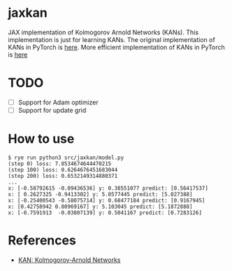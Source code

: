 # jaxkan
JAX implementation of Kolmogorov Arnold Networks (KANs). This implementation is just for learning KANs.
The original implementation of KANs in PyTorch is [here](https://github.com/KindXiaoming/pykan). More efficient implementation of KANs in PyTorch is [here](https://github.com/Blealtan/efficient-kan)

# TODO
- [ ] Support for Adam optimizer
- [ ] Support for update grid

# How to use

```
$ rye run python3 src/jaxkan/model.py
(step 0) loss: 7.8534674644470215
(step 100) loss: 0.6264676451683044
(step 200) loss: 0.6532149314880371
...
x: [-0.58792615 -0.09436536] y: 0.38551077 predict: [0.56417537]
x: [ 0.2627325 -0.9413302] y: 5.0577445 predict: [5.027388]
x: [-0.25400543 -0.58075714] y: 0.68477184 predict: [0.9167945]
x: [0.42758942 0.80969167] y: 5.103045 predict: [5.1872888]
x: [-0.7591913  -0.03807139] y: 0.5041167 predict: [0.7283126]

```



# References
- [KAN: Kolmogorov-Arnold Networks](https://arxiv.org/abs/2404.19756)